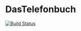 DasTelefonbuch
==============
[![Build Status](https://travis-ci.org/yoc-ag/telbuch.png)](https://travis-ci.org/yoc-ag/telbuch)
